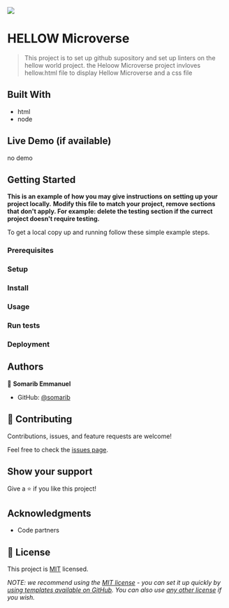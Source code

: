 ![](https://img.shields.io/badge/Microverse-blueviolet)

# HELLOW Microverse

> This project is to set up github supository and set up linters on the hellow world project.
the Heloow Microverse project invloves hellow.html file to display Hellow Microverse and a css file


## Built With

- html
- node


## Live Demo (if available)

no demo


## Getting Started

**This is an example of how you may give instructions on setting up your project locally.**
**Modify this file to match your project, remove sections that don't apply. For example: delete the testing section if the currect project doesn't require testing.**


To get a local copy up and running follow these simple example steps.

### Prerequisites

### Setup

### Install

### Usage

### Run tests

### Deployment



## Authors

👤 **Somarib Emmanuel**

- GitHub: [@somarib](https://github.com/somarib/Hellow-world.git)




## 🤝 Contributing

Contributions, issues, and feature requests are welcome!

Feel free to check the [issues page](../../issues/).

## Show your support

Give a ⭐️ if you like this project!

## Acknowledgments

- Code partners


## 📝 License

This project is [MIT](./LICENSE) licensed.

_NOTE: we recommend using the [MIT license](https://choosealicense.com/licenses/mit/) - you can set it up quickly by [using templates available on GitHub](https://docs.github.com/en/communities/setting-up-your-project-for-healthy-contributions/adding-a-license-to-a-repository). You can also use [any other license](https://choosealicense.com/licenses/) if you wish._
